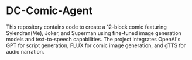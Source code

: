 # DC-Comic-Agent
This repository contains code to create a 12-block comic featuring Sylendran(Me), Joker, and Superman using fine-tuned image generation models and text-to-speech capabilities. The project integrates OpenAI's GPT for script generation, FLUX for comic image generation, and gTTS for audio narration.
